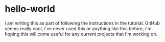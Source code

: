 # hello-world
i am writing this as part of following the instructions in the tutorial. GitHub seems really cool, i've never used this or anything like this before, i'm hoping this will come useful for any current projects that i'm working on. 
